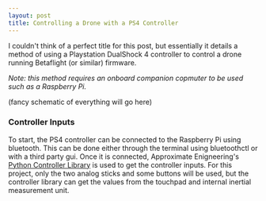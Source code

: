 ```yaml
---
layout: post
title: Controlling a Drone with a PS4 Controller
---
```


I couldn't think of a perfect title for this post, but essentially it details a method of using a Playstation DualShock 4 controller to control a drone running Betaflight (or similar) firmware.

*Note: this method requires an onboard companion copmuter to be used such as a Raspberry Pi.*

(fancy schematic of everything will go here)

### Controller Inputs

To start, the PS4 controller can be connected to the Raspberry Pi using bluetooth. This can be done either through the terminal using bluetoothctl or with a third party gui. Once it is connected, Approximate Enigneering's [Python Controller Library](https://approxeng.github.io/approxeng.input/index.html) is used to get the controller inputs. For this project, only the two analog sticks and some buttons will be used, but the controller library can get the values from the touchpad and internal inertial measurement unit.

